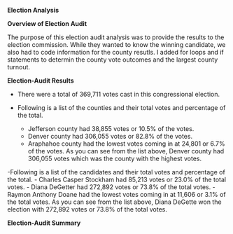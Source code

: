 **Election Analysis**

**Overview of Election Audit**

The purpose of this election audit analysis was to provide the results to the election commission.  While they wanted to know the winning candidate, we also had to code information for the county resutls.  I added for loops and if statements to determin the county vote outcomes and the largest county turnout.  

**Election-Audit Results**

- There were a total of 369,711 votes cast in this congressional election.

- Following is a list of the counties and their total votes and percentage of the total.
    - Jefferson county had 38,855 votes or 10.5% of the votes.
    - Denver county had 306,055 votes or 82.8% of the votes.
    - Araphahoe county had the lowest votes coming in at 24,801 or 6.7% of the votes.
As you can see from the list above, Denver county had 306,055 votes which was the county with the highest votes.

-Following is a list of the candidates and their total votes and percentage of the total.
    - Charles Casper Stockham had 85,213 votes or 23.0% of the total votes.
    - Diana DeGetter had 272,892 votes or 73.8% of the total votes.
    - Raymon Anthony Doane had the lowest votes coming in at 11,606 or 3.1% of the total votes.
 As you can see from the list above, Diana DeGette won the election with 272,892 votes or 73.8% of the total votes.
 
 **Election-Audit Summary**
 
 
    

